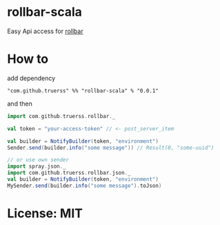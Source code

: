 # rollbar-scala

Easy Api access for [rollbar](https://rollbar.com/)

# How to

add dependency

`"com.github.truerss" %% "rollbar-scala" % "0.0.1"`

and then

```scala
import com.github.truerss.rollbar._

val token = "your-access-token" // <- post_server_item

val builder = NotifyBuilder(token, "environment")
Sender.send(builder.info("some message")) // Result(0, "some-uuid")

// or use own sender
import spray.json._
import com.github.truerss.rollbar.json._
val builder = NotifyBuilder(token, "environment")
MySender.send(builder.info("some message").toJson)
```


# License: MIT


